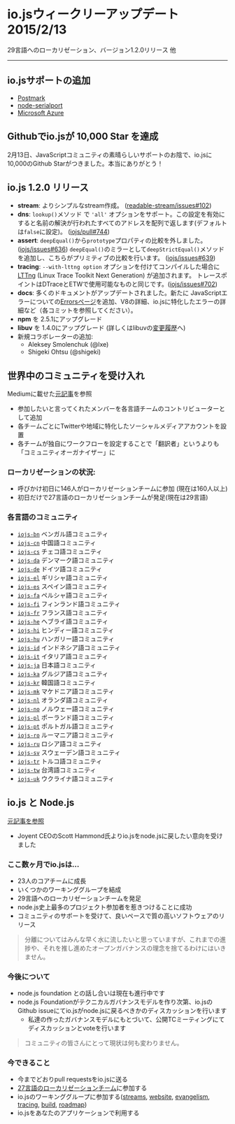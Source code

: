<!--
io.js Week of February 13th 2015
29 language localization effort, 1.2.0 release, and much more.
-->

# io.jsウィークリーアップデート 2015/2/13
29言語へのローカリゼーション、バージョン1.2.0リリース 他

---

<!--
## io.js support added by...
-->

## io.jsサポートの追加
* [Postmark](http://blog.postmarkapp.com/post/110829734198/its-official-were-getting-cozy-with-node-js)
* [node-serialport](https://github.com/voodootikigod/node-serialport/issues/439)
* [Microsoft Azure](http://azure.microsoft.com/en-us/documentation/articles/web-sites-nodejs-iojs/)

<!--
## io.js breaks 10,000 stars on GitHub
-->

## Githubでio.jsが 10,000 Star を達成

<!--
On Feb. 13, io.js reached the goal of 10,000 stars on GitHub. We couldn't have done it without the support of the amazing community behind JavaScript. Thank you alll!
-->

2月13日、JavaScriptコミュニティの素晴らしいサポートのお陰で、io.jsに10,000のGithub Starがつきました。本当にありがとう！

<!--
## io.js 1.2.0 released
-->

## io.js 1.2.0 リリース

<!--
* **stream**: Simpler stream construction ([readable-stream/issues#102[(https://github.com/iojs/readable-stream/issues/102))
* **dns**: `lookup()` now supports an `'all'` boolean option, default to `false` but when turned on will cause the method to return an array of all resolved names for an address, see, ([iojs/pull#744](https://github.com/iojs/io.js/pull/744))
* **assert**: Remove `prototype` property comparison in `deepEqual()` ([iojs/issues#636](https://github.com/iojs/io.js/pull/636)); introduce a `deepStrictEqual()` method to mirror `deepEqual()` but performs strict equality checks on primitives ([iojs/issues#639](https://github.com/iojs/io.js/pull/639)).
* **tracing**: Add [LTTng](http://lttng.org/) (Linux Trace Toolkit Next Generation) when compiled with the `--with-lttng option`. Trace points match those available for DTrace and ETW. ([iojs/issues#702](https://github.com/iojs/io.js/pull/702))
* **docs**: Lots of doc updates, see individual commits; new Errors page discussing JavaScript errors, V8 specifics, and io.js specific error details.
* **npm** upgrade to 2.5.1
* **libuv** upgrade to 1.4.0, see libuv [ChangeLog](https://github.com/libuv/libuv/blob/v1.x/ChangeLog)
* Add new collaborators:
  * Aleksey Smolenchuk (@lxe)
  * Shigeki Ohtsu (@shigeki)
-->

* **stream**: よりシンプルなstream作成。 ([readable-stream/issues#102](https://github.com/iojs/readable-stream/issues/102))
* **dns**: `lookup()`メソッド で `'all'` オプションをサポート。この設定を有効にすると名前の解決が行われたすべてのアドレスを配列で返します(デフォルトは`false`に設定)。 ([iojs/pull#744](https://github.com/iojs/io.js/pull/744))
* **assert**: `deepEqual()`から`prototype`プロパティの比較を外しました。 ([iojs/issues#636](https://github.com/iojs/io.js/pull/636)) `deepEqual()`のミラーとして`deepStrictEqual()`メソッドを追加し、こちらがプリミティブの比較を行います。 ([iojs/issues#639](https://github.com/iojs/io.js/pull/639))
* **tracing**: `--with-lttng option` オプションを付けてコンパイルした場合に[LTTng](http://lttng.org/) (Linux Trace Toolkit Next Generation) が追加されます。 トレースポイントはDTraceとETWで使用可能なものと同じです。([iojs/issues#702](https://github.com/iojs/io.js/pull/702))
* **docs**: 多くのドキュメントがアップデートされました。新たに JavaScriptエラーについての[Errorsページ](https://iojs.org/api/errors.html)を追加、V8の詳細、io.jsに特化したエラーの詳細など（各コミットを参照してください）。
* **npm** を 2.5.1にアップグレード
* **libuv** を 1.4.0にアップグレード (詳しくはlibuvの[変更履歴](https://github.com/libuv/libuv/blob/v1.x/ChangeLog)へ)
* 新規コラボレーターの追加:
  * Aleksey Smolenchuk (@lxe)
  * Shigeki Ohtsu (@shigeki)

<!--
## Opened our doors to the international community
-->

## 世界中のコミュニティを受け入れ

<!--
View the [original article](https://medium.com/@mikeal/how-io-js-built-a-146-person-27-language-localization-effort-in-one-day-65e5b1c49a62) on Medium.
* Added interested contributors to teams for their language.
* Teams registered Twitter accounts for their teams and other relevant social media accounts.
* Teams came up with their own ways of working together, and they became more of "community organizers," as opposed to just "translators"
-->

Mediumに載せた[元記事](https://medium.com/@mikeal/how-io-js-built-a-146-person-27-language-localization-effort-in-one-day-65e5b1c49a62)を参照
* 参加したいと言ってくれたメンバーを各言語チームのコントリビューターとして追加
* 各チームごとにTwitterや地域に特化したソーシャルメディアアカウントを設置
* 各チームが独自にワークフローを設定することで「翻訳者」というよりも「コミュニティオーガナイザー」に

<!--
### Stats for Localizations:
-->

### ローカリゼーションの状況:

<!--
* 146 people signed up to help with the localizations the first day (over 160 signed up now)
* 27 languages communities created the first day (already up to 29)
-->

* 呼びかけ初日に146人がローカリゼーションチームに参加 (現在は160人以上)
* 初日だけで27言語のローカリゼーションチームが発足(現在は29言語)

<!--
### Language Communities
-->

### 各言語のコミュニティ

* [`iojs-bn`](https://github.com/iojs/iojs-bn) ベンガル語コミュニティ
* [`iojs-cn`](https://github.com/iojs/iojs-cn) 中国語コミュニティ
* [`iojs-cs`](https://github.com/iojs/iojs-cs) チェコ語コミュニティ
* [`iojs-da`](https://github.com/iojs/iojs-da) デンマーク語コミュニティ
* [`iojs-de`](https://github.com/iojs/iojs-de) ドイツ語コミュニティ
* [`iojs-el`](https://github.com/iojs/iojs-el) ギリシャ語コミュニティ
* [`iojs-es`](https://github.com/iojs/iojs-es) スペイン語コミュニティ
* [`iojs-fa`](https://github.com/iojs/iojs-fa) ペルシャ語コミュニティ
* [`iojs-fi`](https://github.com/iojs/iojs-fi) フィンランド語コミュニティ
* [`iojs-fr`](https://github.com/iojs/iojs-fr) フランス語コミュニティ
* [`iojs-he`](https://github.com/iojs/iojs-he) ヘブライ語コミュニティ
* [`iojs-hi`](https://github.com/iojs/iojs-hi) ヒンディー語コミュニティ
* [`iojs-hu`](https://github.com/iojs/iojs-hu) ハンガリー語コミュニティ
* [`iojs-id`](https://github.com/iojs/iojs-id) インドネシア語コミュニティ
* [`iojs-it`](https://github.com/iojs/iojs-it) イタリア語コミュニティ
* [`iojs-ja`](https://github.com/iojs/iojs-ja) 日本語コミュニティ
* [`iojs-ka`](https://github.com/iojs/iojs-ka) グルジア語コミュニティ
* [`iojs-kr`](https://github.com/iojs/iojs-kr) 韓国語コミュニティ
* [`iojs-mk`](https://github.com/iojs/iojs-mk) マケドニア語コミュニティ
* [`iojs-nl`](https://github.com/iojs/iojs-nl) オランダ語コミュニティ
* [`iojs-no`](https://github.com/iojs/iojs-no) ノルウェー語コミュニティ
* [`iojs-pl`](https://github.com/iojs/iojs-pl) ポーランド語コミュニティ
* [`iojs-pt`](https://github.com/iojs/iojs-pt) ポルトガル語コミュニティ
* [`iojs-ro`](https://github.com/iojs/iojs-ro) ルーマニア語コミュニティ
* [`iojs-ru`](https://github.com/iojs/iojs-ru) ロシア語コミュニティ
* [`iojs-sv`](https://github.com/iojs/iojs-sv) スウェーデン語コミュニティ
* [`iojs-tr`](https://github.com/iojs/iojs-tr) トルコ語コミュニティ
* [`iojs-tw`](https://github.com/iojs/iojs-tw) 台湾語コミュニティ
* [`iojs-uk`](https://github.com/iojs/iojs-uk) ウクライナ語コミュニティ


<!--
## io.js and Node.js
-->

## io.js と Node.js

<!--
View the [original article](https://medium.com/@iojs/io-js-and-a-node-js-foundation-4e14699fb7be) on Medium.
* Scott Hammond, CEO of Joyent, expressed his desire to bring io.js back to the node.js.
-->

[元記事を参照](http://blog.iojs.jp/io.js_and_node.js_Foundation.html)
* Joyent CEOのScott Hammond氏よりio.jsをnode.jsに戻したい意向を受けました

<!--
#### In only a few months io.js...
-->

### ここ数ヶ月でio.jsは...

<!--
* Has grown to 23 active core team members
* Has several working groups
* Has 29 language localization teams,
* Has drawn more contributors to the project than we’ve ever had in the history of node.js, and
* Has been able to release quality software at a good pace with the support of an exceptional community.
-->

* 23人のコアチームに成長
* いくつかのワーキンググループを結成
* 29言語へのローカリゼーションチームを発足
* node.js史上最多のプロジェクト参加者を惹きつけることに成功
* コミュニティのサポートを受けて、良いペースで質の高いソフトウェアのリリース

<!--
> We are eager to put this all behind us but we can’t sacrifice the progress we’ve made or the principles and open governance that got us here.
-->

> 分離についてはみんな早く水に流したいと思っていますが、これまでの進捗や、それを推し進めたオープンガバナンスの理念を捨てるわけにはいきません。

<!--
### The Future
-->

### 今後について

<!--
* Talks with the node.js foundation are ongoing.
* Once the foundation has a technical governance model you will see an issue on io.js’ GitHub about whether io.js should join.

  * This will be discussed and voted on openly in a public TC meeting following the governance rules we’ve already built.
-->

* node.js foundation との話し合いは現在も進行中です
* node.js Foundationがテクニカルガバナンスモデルを作り次第、io.jsのGithub issueにてio.jsがnode.jsに戻るべきかのディスカッションを行います
  * 私達の作ったガバナンスモデルにもとづいて、公開TCミーティングにてディスカッションとvoteを行います

<!--
> For the community, nothing has changed.
-->

> コミュニティの皆さんにとって現状は何も変わりません。

<!--
### What to do right now
-->

### 今できること

<!--
* Continue to send your pull requests to io.js
* Join one of the 27 [language localization teams](https://github.com/iojs/website/issues/125)
* Contribute to io.js’ working groups ([streams](https://github.com/iojs/readable-stream), [website](https://github.com/iojs/website), [evangelism](https://github.com/iojs/website/labels/evangelism), [tracing](https://github.com/iojs/tracing-wg), [build](https://github.com/iojs/build), [roadmap](https://github.com/iojs/roadmap)) and
* Continue to adopt io.js in your applications.
-->

* 今までどおりpull requestsをio.jsに送る
* [27言語のローカリゼーションチーム](https://github.com/iojs/website/issues/125)に参加する
* io.jsのワーキンググループに参加する([streams](https://github.com/iojs/readable-stream), [website](https://github.com/iojs/website), [evangelism](https://github.com/iojs/website/labels/evangelism), [tracing](https://github.com/iojs/tracing-wg), [build](https://github.com/iojs/build), [roadmap](https://github.com/iojs/roadmap))
* io.jsをあなたのアプリケーションで利用する

